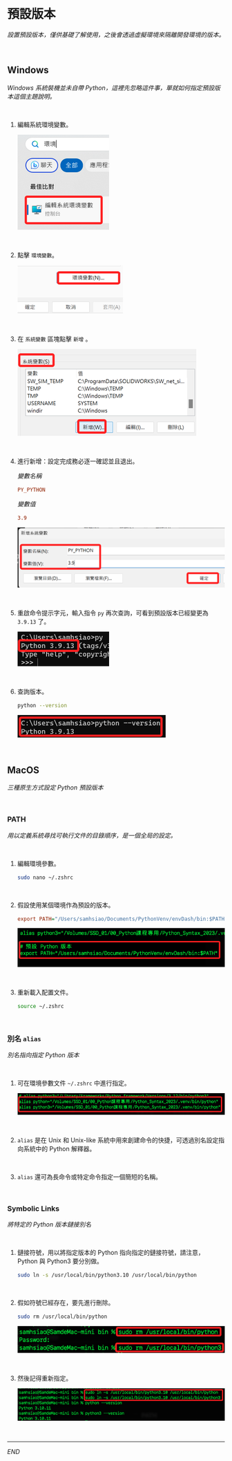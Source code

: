 # 預設版本

_設置預設版本，僅供基礎了解使用，之後會透過虛擬環境來隔離開發環境的版本。_

<br>

## Windows

_Windows 系統裝機並未自帶 Python，這裡先忽略這件事，單就如何指定預設版本這個主題說明。_

<br>

1. 編輯系統環境變數。

    ![](images/img_05.png)

<br>

2. 點擊 `環境變數`。

    ![](images/img_06.png)

<br>

3. 在 `系統變數` 區塊點擊 `新增` 。

    ![](images/img_07.png)

<br>

4. 進行新增：設定完成務必逐一確認並且退出。

    _變數名稱_
    ```ini
    PY_PYTHON
    ```
    _變數值_
    ```ini
    3.9
    ```

    ![](images/img_08.png)

<br>

5. 重啟命令提示字元，輸入指令 `py` 再次查詢，可看到預設版本已經變更為 `3.9.13` 了。

    ![](images/img_09.png)

<br>

6. 查詢版本。

    ```bash
    python --version
    ```

    ![](images/img_10.png)

<br>

## MacOS

_三種原生方式設定 Python 預設版本_

<br>

### PATH

_用以定義系統尋找可執行文件的目錄順序，是一個全局的設定。_

<br>

1. 編輯環境參數。

    ```bash
    sudo nano ~/.zshrc
    ```

<br>

2. 假設使用某個環境作為預設的版本。

    ```ini
    export PATH="/Users/samhsiao/Documents/PythonVenv/envDash/bin:$PATH"   
    ```
    
    ![](images/img_11.png)

<br>

3. 重新載入配置文件。

    ```bash
    source ~/.zshrc
    ```


<br>

### 別名 `alias`

_別名指向指定 Python 版本_

<br>

1. 可在環境參數文件 `~/.zshrc` 中進行指定。

    ![](images/img_17.png)

<br>

2. `alias` 是在 Unix 和 Unix-like 系統中用來創建命令的快捷，可透過別名設定指向系統中的 Python 解釋器。

<br>

3. `alias` 還可為長命令或特定命令指定一個簡短的名稱。

<br>

### Symbolic Links

_將特定的 Python 版本鏈接別名_

<br>

1. 鏈接符號，用以將指定版本的 Python 指向指定的鏈接符號，請注意， Python 與 Python3 要分別做。

    ```bash
    sudo ln -s /usr/local/bin/python3.10 /usr/local/bin/python
    ```

<br>

2. 假如符號已經存在，要先進行刪除。

    ```bash
    sudo rm /usr/local/bin/python
    ```

    ![](images/img_35.png)

<br>

3. 然後記得重新指定。

    ![](images/img_36.png)

<br>

---

_END_